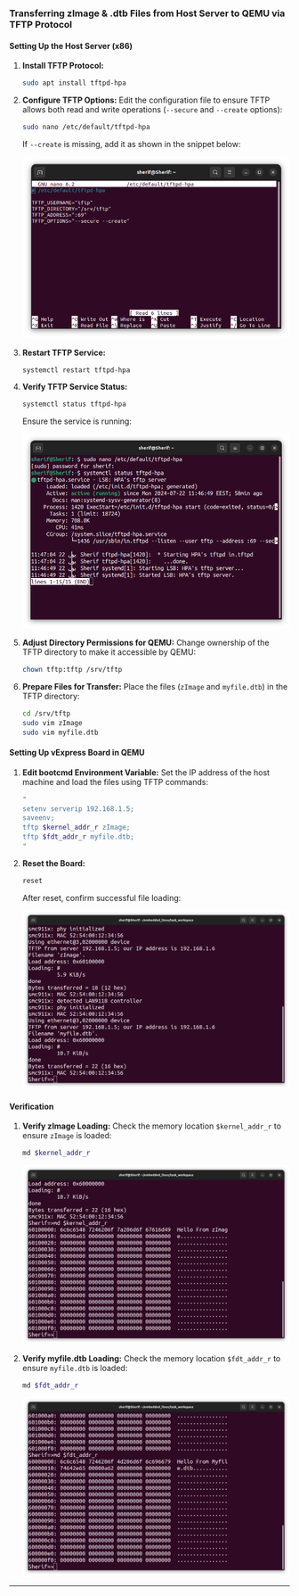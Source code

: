 ### Transferring zImage & .dtb Files from Host Server to QEMU via TFTP Protocol

#### Setting Up the Host Server (x86)

1. **Install TFTP Protocol:**
   ```bash
   sudo apt install tftpd-hpa
   ```

2. **Configure TFTP Options:**
   Edit the configuration file to ensure TFTP allows both read and write operations (`--secure` and `--create` options):
   ```bash
   sudo nano /etc/default/tftpd-hpa
   ```
   If `--create` is missing, add it as shown in the snippet below:
   
   
   ![Command Output](https://github.com/Khedr05/ITI_Android_Automotive_Track/blob/main/04_Embedded_Linux/00_Tasks/01_transferringFilesToQemuViaTftp/img/00_tftpOption.png)


3. **Restart TFTP Service:**
   ```bash
   systemctl restart tftpd-hpa
   ```

4. **Verify TFTP Service Status:**
   ```bash
   systemctl status tftpd-hpa
   ```
   Ensure the service is running:
  
  
   ![Command Output](https://github.com/Khedr05/ITI_Android_Automotive_Track/blob/main/04_Embedded_Linux/00_Tasks/01_transferringFilesToQemuViaTftp/img/01_running.png)


5. **Adjust Directory Permissions for QEMU:**
   Change ownership of the TFTP directory to make it accessible by QEMU:
   ```bash
   chown tftp:tftp /srv/tftp
   ```

6. **Prepare Files for Transfer:**
   Place the files (`zImage` and `myfile.dtb`) in the TFTP directory:
   ```bash
   cd /srv/tftp
   sudo vim zImage
   sudo vim myfile.dtb
   ```

#### Setting Up vExpress Board in QEMU

1. **Edit bootcmd Environment Variable:**
   Set the IP address of the host machine and load the files using TFTP commands:
   ```bash
   "
   setenv serverip 192.168.1.5;
   saveenv;
   tftp $kernel_addr_r zImage;
   tftp $fdt_addr_r myfile.dtb;
   "
   ```

2. **Reset the Board:**
   ```bash
   reset
   ```

   After reset, confirm successful file loading:
  
  
   ![Command Output](https://github.com/Khedr05/ITI_Android_Automotive_Track/blob/main/04_Embedded_Linux/00_Tasks/01_transferringFilesToQemuViaTftp/img/03_loadingFiles.png)


#### Verification

1. **Verify zImage Loading:**
   Check the memory location `$kernel_addr_r` to ensure `zImage` is loaded:
   ```bash
   md $kernel_addr_r
   ```

   
   ![Command Output](https://github.com/Khedr05/ITI_Android_Automotive_Track/blob/main/04_Embedded_Linux/00_Tasks/01_transferringFilesToQemuViaTftp/img/04_kernel_addr_r.png)


2. **Verify myfile.dtb Loading:**
   Check the memory location `$fdt_addr_r` to ensure `myfile.dtb` is loaded:
   ```bash
   md $fdt_addr_r
   ```
  
  
   ![Command Output](https://github.com/Khedr05/ITI_Android_Automotive_Track/blob/main/04_Embedded_Linux/00_Tasks/01_transferringFilesToQemuViaTftp/img/05_fdt_addr_r.png)


---
